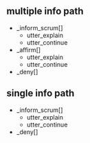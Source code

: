 ## multiple info path
* _inform_scrum[]
  - utter_explain
  - utter_continue
* _affirm[]
  - utter_explain
  - utter_continue
* _deny[]

## single info path
* _inform_scrum[]
  - utter_explain
  - utter_continue
* _deny[]
  